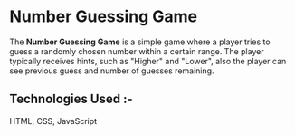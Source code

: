# Number Guessing Game

The <b>Number Guessing Game</b> is a simple game where a player tries to 
guess a randomly chosen number within a certain range. The player typically 
receives hints, such as "Higher" and "Lower", also the player can see previous 
guess and number of guesses remaining. 

## Technologies Used :- 

HTML, CSS, JavaScript
